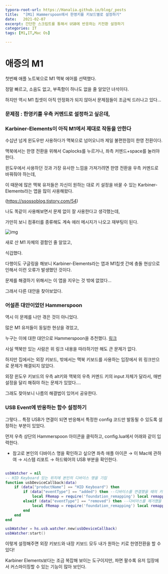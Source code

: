 ```yaml
---
typora-root-url: https://Hanalia.github.io/blog/_posts
title:  "[M1] Hammerspoon에서 한영키를 키보드별로 설정하기"
date:   2021-02-07
excerpt: 간단한 스크립트를 통해서 USB에 반응하는 키전환 설정하기
categories: IT
tags: [M1,IT,Mac Os]

---
```






# 애증의 M1 



첫번째 애플 노트북으로 M1 맥북 에어를 선택했다.



정말 빠르고, 소음도 없고, 부족함이 하나도 없을 줄 알았던 녀석이다.



하지만 역시 M1 칩셋이 아직 안정화가 되지 않아서 문제점들이 조금씩 드러나고 있다...



### 문제점 : 한영키를 우측 커멘드로 설정하고 싶은데, 

### Karbiner-Elements이 아직 M1에서 제대로 작동을 안한다



수십년 넘게 윈도우만 사용하다가 맥북으로 넘어오니까 제일 불편한점이 한영 전환이다.

맥북에서는 한영 전환을 위해서 Caplocks를 누르거나,  좌측 커멘드+space를 눌러야 한다.

윈도우에서 사용하던 것과 가장 유사한 느낌을 가져가려면 한영 전환을 우측 커멘드로 바꿔줘야 하는데,

이 때문에 많은 맥북 유저들은 자신이 원하는 대로 키 설정을 바꿀 수 있는 Karbiner-Elements라는 앱을 많이 사용해왔다.

(https://ssossoblog.tistory.com/54)

나도 똑같이 사용해보면서 문제 없이 잘 사용한다고 생각했는데,



가만히 보니 컴퓨터를 종류해도 계속 에러 메시지가 나오고 재부팅이 된다.



![img](https://149493502.v2.pressablecdn.com/wp-content/uploads/2020/12/your-computer-was-restarted-because-of-a-problem-big-sur.jpg)



새로 산 M1 자체의 결함인 줄 알았고,

식겁했다.



다행이도 구글링을 해보니 Karbiner-Elements라는 앱과 M1칩셋 간에 충돌 현상으로 인해서 이런 오류가 발생했던 것이다.

문제를 해결하기 위해서는 이 앱을 지우는 것 밖에 없었다...



그래서 다른 대안을 찾아보았다.





### 어설픈 대안이었던 Hammerspoon



역시 이 문제를 나만 겪은 것이 아니었다.



많은 M1 유저들이 동일한 현상을 겪었고,

누구는 이에 대한 대안으로 Hammerspoon을 추천했다. [링크](https://deftkang.tistory.com/192)



사실 맥북만 있는 사람은 위 링크 내용을 따라하기만 해도 큰 문제가 없다.



하지만 집에서는 외장 키보드, 밖에서는 맥북 키보드를 사용하는 입장에서 위 링크만으로 문제가 해결되지 않았다.



외장 윈도우 키보드의 우측 alt키와 맥북의 우측 커멘드 키의 input 자체가 달라서, 매번 설정을 달리 해줘야 하는 문제가 있었다....



그래도 찾아보니 나름의 해결법이 있어서 공유한다.



### USB Event에 반응하는 함수 설정하기



그렇다... 특정 USB가 연결이 되면 반응해서 특정한 config 코드만 발동될 수 있도록 설정하는 부분이 있었다.

먼저 우측 상단의 Hammerspoon 아이콘을 클릭하고, config.lua에서 어래와 같이 입력한다.



* 참고로 본인의 디바이스 명을 확인하고 싶으면 좌측 애플 아이콘 → 이 Mac에 관하여 → 시스템 리포트 → 하드웨어의 USB 부분을 확인한다. 



````lua

usbWatcher = nil
-- HID Keyboard 있는 위치에 본인의 디바이스 명을 기입
function usbDeviceCallback(data)
    if (data["productName"] == "HID Keyboard") then
        if (data["eventType"] == "added") then --디바이스를 연결했을 때의 키전환 (lcmd -> f18)
            local FRemap = require('foundation_remapping') local remapper = FRemap.new() remapper:remap('lcmd', 'f18') remapper:register()
        elseif (data["eventType"] == "removed") then --다비아스를 제거했을 때의 키전환 (rcmd -> f18)
            local FRemap = require('foundation_remapping') local remapper = FRemap.new() remapper:remap('rcmd', 'f18') remapper:register()
        end
    end
end

usbWatcher = hs.usb.watcher.new(usbDeviceCallback)
usbWatcher:start()
````



이렇게 설정해주면 외장 키보드와 내장 키보드 모두 내가 원하는 키로 한영전환을 할 수 있다!



Karbiner Elements보다는 조금 복잡해 보이는 도구이지만, 파면 팔수록 유저 입장에서 커스마이징할 수 있는 기능이 많아 보인다.



